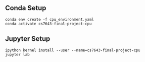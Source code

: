 ## Conda Setup

```shell
conda env create -f cpu_environment.yaml
conda activate cs7643-final-project-cpu
```

## Jupyter Setup

```shell
ipython kernel install --user --name=cs7643-final-project-cpu
jupyter lab
```
